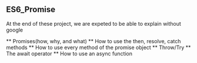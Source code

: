 ## ES6_Promise

At the end of these project, we are expeted to be able to explain without google

** Promises(how, why, and what)
** How to use the then, resolve, catch methods
** How to use every method of the promise object
** Throw/Try
** The await operator
** How to use an async function
